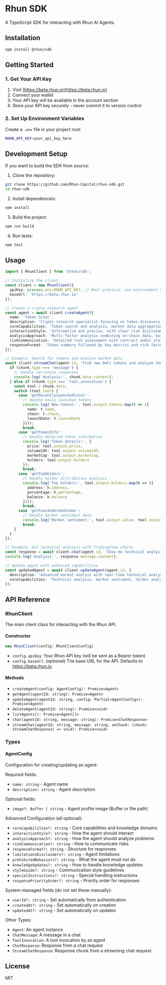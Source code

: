 # Rhun SDK

A TypeScript SDK for interacting with Rhun AI Agents.

## Installation

```bash
npm install @rhun/sdk
```

## Getting Started

### 1. Get Your API Key

1. Visit [https://beta.rhun.io](https://beta.rhun.io)
2. Connect your wallet
3. Your API key will be available in the account section
4. Store your API key securely - never commit it to version control

### 2. Set Up Environment Variables

Create a `.env` file in your project root:

```bash
RHUN_API_KEY=your_api_key_here
```

## Development Setup

If you want to build the SDK from source:

1. Clone the repository:
```bash
git clone https://github.com/Rhun-Capital/rhun-sdk.git
cd rhun-sdk
```

2. Install dependencies:
```bash
npm install
```

3. Build the project:
```bash
npm run build
```

4. Run tests:
```bash
npm test
```

## Usage

```typescript
import { RhunClient } from '@rhun/sdk';

// Initialize the client
const client = new RhunClient({
  apiKey: process.env.RHUN_API_KEY, // Best practice: use environment variables
  baseUrl: 'https://beta.rhun.io'
});

// Create a crypto research agent
const agent = await client.createAgent({
  name: 'Token Scout',
  description: 'Crypto research specialist focusing on token discovery, market analysis, and due diligence. Equipped with comprehensive token database access and real-time market data.',
  coreCapabilities: 'Token search and analysis, market data aggregation, contract verification, liquidity analysis',
  interactionStyle: 'Informative and precise, with clear risk disclaimers',
  analysisApproach: 'Multi-factor analysis combining on-chain data, market metrics, and social signals',
  riskCommunication: 'Detailed risk assessment with contract audit status and liquidity metrics',
  responseFormat: 'Token summary followed by key metrics and risk factors'
});

// Example: Search for tokens and analyze market data
await client.streamChat(agent.id, 'Find new DeFi tokens and analyze their metrics', (chunk) => {
  if (chunk.type === 'message') {
    // Handle narrative responses
    console.log('Analysis:', chunk.data.content);
  } else if (chunk.type === 'tool_invocation') {
    const tool = chunk.data;
    switch (tool.tool) {
      case 'getRecentlyLaunchedCoins':
        // Handle newly launched tokens
        console.log('New tokens:', tool.output.tokens.map(t => ({
          name: t.name,
          chain: t.chain,
          launchDate: t.launchDate
        })));
        break;
      case 'getTokenInfo':
        // Handle detailed token information
        console.log('Token details:', {
          price: tool.output.price,
          volume24h: tool.output.volume24h,
          marketCap: tool.output.marketCap,
          holders: tool.output.holders
        });
        break;
      case 'getTopHolders':
        // Handle holder distribution analysis
        console.log('Top holders:', tool.output.holders.map(h => ({
          address: h.address,
          percentage: h.percentage,
          balance: h.balance
        })));
        break;
      case 'getFearAndGreedIndex':
        // Handle market sentiment data
        console.log('Market sentiment:', tool.output.value, tool.output.classification);
        break;
    }
  }
});

// Example: Get technical analysis with TradingView charts
const response = await client.chat(agent.id, 'Show me technical analysis for SOL');
console.log('Analysis:', response.message.content);

// Update agent with enhanced capabilities
const updatedAgent = await client.updateAgent(agent.id, {
  description: 'Advanced market analyst with real-time technical analysis and sentiment tracking',
  coreCapabilities: 'Technical analysis, market sentiment, holder analysis, trend prediction'
});
```

## API Reference

### RhunClient

The main client class for interacting with the Rhun API.

#### Constructor

```typescript
new RhunClient(config: RhunClientConfig)
```

- `config.apiKey`: Your Rhun API key (will be sent as a Bearer token)
- `config.baseUrl`: (optional) The base URL for the API. Defaults to https://beta.rhun.io

#### Methods

- `createAgent(config: AgentConfig): Promise<Agent>`
- `getAgent(agentId: string): Promise<Agent>`
- `updateAgent(agentId: string, config: Partial<AgentConfig>): Promise<Agent>`
- `deleteAgent(agentId: string): Promise<void>`
- `listAgents(): Promise<Agent[]>`
- `chat(agentId: string, message: string): Promise<ChatResponse>`
- `streamChat(agentId: string, message: string, onChunk: (chunk: StreamChatResponse) => void): Promise<void>`

### Types

#### AgentConfig
Configuration for creating/updating an agent:

Required fields:
- `name: string` - Agent name
- `description: string` - Agent description

Optional fields:
- `image?: Buffer | string` - Agent profile image (Buffer or file path)

Advanced Configuration (all optional):
- `coreCapabilities?: string` - Core capabilities and knowledge domains
- `interactionStyle?: string` - How the agent should interact
- `analysisApproach?: string` - How the agent should analyze problems
- `riskCommunication?: string` - How to communicate risks
- `responseFormat?: string` - Structure for responses
- `limitationsDisclaimers?: string` - Agent limitations
- `prohibitedBehaviors?: string` - What the agent must not do
- `knowledgeUpdates?: string` - How to handle knowledge updates
- `styleGuide?: string` - Communication style guidelines
- `specialInstructions?: string` - Special handling instructions
- `responsePriorityOrder?: string` - Priority order for responses

System-managed fields (do not set these manually):
- `userId?: string` - Set automatically from authentication
- `createdAt?: string` - Set automatically on creation
- `updatedAt?: string` - Set automatically on updates

Other Types:
- `Agent`: An agent instance
- `ChatMessage`: A message in a chat
- `ToolInvocation`: A tool invocation by an agent
- `ChatResponse`: Response from a chat request
- `StreamChatResponse`: Response chunk from a streaming chat request


## License

MIT 
